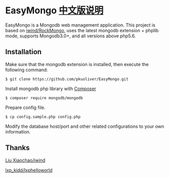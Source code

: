 # EasyMongo [中文版说明](./README_CN.md)
EasyMongo is a Mongodb web management application. This project is based on [iwind/RockMongo](https://github.com/iwind/rockmongo), uses the latest mongodb extension + phplib mode, supports Mongodb3.0+, and all versions above php5.6.

## Installation
Make sure that the mongodb extension is installed, then execute the following command:
~~~
$ git clone https://github.com/pkuoliver/EasyMongo.git
~~~
Install mongodb php library with [Composer](https://getcomposer.org/)
~~~
$ composer require mongodb/mongodb
~~~
Prepare config file.
~~~
$ cp config.sample.php config.php
~~~
Modify the database host/port and other related configurations to your own information.

## Thanks
[Liu Xiaochao/iwind](https://github.com/iwind)

[lxp_kidd/lxphelloworld](https://github.com/lxphelloworld)